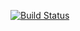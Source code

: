 [![Build Status](https://travis-ci.org/jjvaris/ratebeer.png)](https://travis-ci.org/jjvaris/ratebeer)